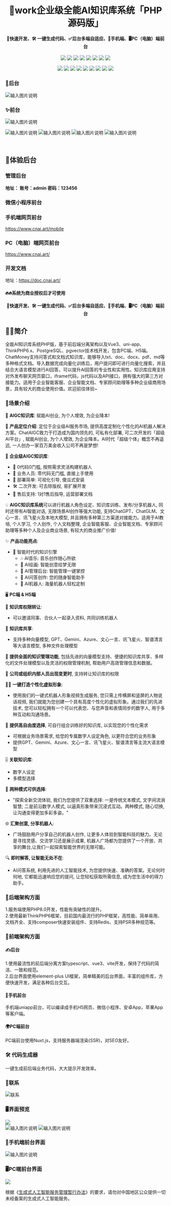 <h1 align="center">🚀work企业级全能AI知识库系统「PHP源码版」</h1>
<h4 align="center">🚀快速开发、🛠️ 一键生成代码、✅后台多端自适应、📱手机端、🖥️PC（电脑）端前台</h4> 
<p align="center">
<a href="https://www.php.net/"><img src="https://img.shields.io/badge/PHP-8-8892bf"></a> <a href="https://www.tslang.cn/"><img src="https://img.shields.io/badge/TypeScript-3-294e80"></a> <a href="#"><img src="https://img.shields.io/badge/ThinkPHP-6.0-6fb737"></a> <a href="#"><img src="https://img.shields.io/badge/Vue.js-3-4eb883"></a> <a href="#"><img src="https://img.shields.io/badge/vite-2-ffc018"></a> <a href="#"><img src="https://img.shields.io/badge/Element Plus-2-409eff"></a> <a href="https://uniapp.dcloud.io/"><img src="https://img.shields.io/badge/uniapp--d85806"></a> <a href="https://www.nuxtjs.cn/"><img src="https://img.shields.io/badge/Nuxt.js--18bc78"></a>
</p>
<p align="center">
<a href="https://mp.weixin.qq.com/"><img src="https://img.shields.io/badge/微信-公众号-05ce66"></a>
<a href="https://mp.weixin.qq.com/"><img src="https://img.shields.io/badge/微信-小程序-05ce66"></a>
<a href="https://pay.weixin.qq.com/"><img src="https://img.shields.io/badge/微信-支付API3-05ce66"></a>
<a href="https://open.weixin.qq.com/"><img src="https://img.shields.io/badge/微信-开放平台-05ce66"></a>
<a href="https://cloud.tencent.com/"><img src="https://img.shields.io/badge/腾讯云-COS-00a3ff"></a>
<a href="https://cloud.tencent.com/"><img src="https://img.shields.io/badge/腾讯云-短信-00a3ff"></a>
<a href="https://www.aliyun.com/"><img src="https://img.shields.io/badge/阿里云-OSS-ff6a00"></a>
<a href="https://www.aliyun.com/"><img src="https://img.shields.io/badge/阿里云-短信-ff6a00"></a>
<a href="https://www.qiniu.com/"><img src="https://img.shields.io/badge/七牛云-OSS-07beff"></a>
</p>
</p>

### 🧠后台
 ![输入图片说明](https://server.chatmoney.cn/uploads/images/20240430170834b521c6017.png)


### ✨前台
![输入图片说明](https://server.chatmoney.cn/uploads/images/20240430170834b521c6017.png)

![输入图片说明](https://server.chatmoney.cn/uploads/images/202404301708507bb6c4908.png)
![输入图片说明](https://server.chatmoney.cn/uploads/images/2024043017080004b6e9791.png)
![输入图片说明](https://server.chatmoney.cn/uploads/images/2024043017093405e292244.png)
![输入图片说明](https://server.chatmoney.cn/uploads/images/20240430170946fe6af4788.png)


 <br>

##  👀体验后台
### 管理后台
**地址：
账号：admin 密码：123456**
### 微信小程序前台

### 手机端网页前台
https://www.cnai.art/mobile
### PC（电脑）端网页前台
https://www.cnai.art/

### 开发文档
地址：https://doc.cnai.art/

#### 🔥🔥系统为商业授权后才可使用
<h4 align="center">🚀快速开发、🛠️ 一键生成代码、✅后台多端自适应、📱手机端、🖥️PC（电脑）端前台</h4> 


## 👨‍💻‍简介
全能AI知识库系统PHP版，基于前后端分离架构以及Vue3、uni-app、ThinkPHP6.x、PostgreSQL、pgvector技术栈开发，包含PC端、H5端。ChatMoney支持问答式和文档式知识库，能够导入txt、doc、docx、pdf、md等多种格式文档。导入数据完成向量化训练后，用户提问即可进行向量化搜索，并且结合大语言模型进行AI回答，可以提升AI回答的专业性和实用性。知识库应用支持对外发布聊天网页窗口，iframe代码，js代码以及API接口，拥有强大的第三方对接能力。适用于企业智能客服、企业智能文档、专家顾问助理等多种企业级商用场景，具有较大的商业使用价值。欢迎前往体验~
<br>

### 🧰场景介绍

🚀 **AIGC知识库**: 赋能AI创业, 为个人增效, 为企业降本!

🌟 **产品定位介绍**:
定位于企业级AI服务市场, 提供高度定制化个性化的AI机器人解决方案。ChatAIGC致力于打造成为国内领先的, 可私有化部署, 可二次开发的「超级AI平台」, 赋能AI创业, 为个人增效, 为企业降本。AI时代「超级个体」概念不再遥远, 一人创办一家百万美金收入公司不再是梦想!

🏢 **企业级AIGC知识库**:
- 🚀 0代码0门槛, 按照需求灵活构建机器人
- 👥 业务人员: 零代码无门槛, 直接上手使用
- 🔧 部署简单: 可视化引导, 傻瓜式安装
- 🛠️ 二次开发: 可去除版权, 易扩展开发
- 🔋 售后支持: 1对1售后指导, 运营部署文档

💡 **AIGC知识库系统**可以进行机器人角色设定、知识库训练、发布/分享机器人, 同时还带有AI智能对话, 无限场景AI创作等强大功能, 支持ChatGPT、ChatGLM、文心一言、讯飞星火及本地大模型, 并且拥有多种第三方渠道对接能力。适用于AI教培, 个人学习, 个人创作, 个人文档整理, 企业智能客服、企业智能文档、专家顾问助理等多种个人及企业商业场景, 有较大的商业推广价值!

✨ **产品功能亮点**:
- 🧠 智能时代的知识引擎
  - 🎶 AI音乐: 音乐创作随心所欲
  - 🎨 AI绘画: 智能创意绘梦无限
  - 🔧 AI管理后台: 智能管理一键掌控
  - 🤖 AI问答创作: 您的随身智能助手
  - 🤖 AI机器人: 海量机器人轻松定制

🖥️ **PC端 & H5端**

🔐 **知识库权限转让**:
- 可以邀请同事、合伙人一起录入资料, 共同训练机器人

🔗 **知识库共享**:
- 支持多种向量模型, GPT、Gemini、Azure、文心一言、讯飞星火、智谱清言等大语言模型, 多种文件处理模型

🎯 **提供全面的知识管理功能**, 包括先进的向量模型支持、便捷的知识库共享、多样化的文件处理模型以及灵活的权限管理机制, 帮助用户高效管理信息和数据。

👥 **公司或组织内部人员出现变更时**, 支持转让知识库的权限

👩‍🎨 **一键打造个性化虚拟形象**:
- 使用我们的一键式机器人形象视频生成服务, 您只需上传横屏和竖屏的人物说话视频, 我们就能为您创建一个具有高度个性化的虚拟形象。通过我们的先进技术, 您可以轻松拥有一个可以代表您、与您声音和表情同步的数字人, 用于多种互动和沟通场景。

🎵 **提供高自由度选择**, 可自行组合训练好的知识库, 以实现您的个性化需求
- 可根据业务场景需求, 给您的专属数字人设定角色, 以更符合您的业务形象
- 提供GPT、Gemini、Azure、文心一言、讯飞星火、智谱清言等主流大语言模型

🎚️ **关联知识库**:
- 数字人设定
- 多模型选择

🚀 **两种模式可供选择**:
- "探索全新交流体验, 我们为您提供了双重选择: 一是传统文本模式, 文字间流淌智慧; 二是前沿数字人模式, 以逼真形象带来沉浸式互动。两种模式, 随心切换, 让沟通变得更加多彩多姿。"

🌐 **汇聚创意, 分享机器人**:
- 广场鼓励用户分享自己的机器人创作, 让更多人体验到智能科技的魅力。无论是寻找灵感、交流学习还是展示成果, 机器人广场都为您提供了一个开放、共享的舞台,让我们一起探索智能世界的无限可能。

🔍 **即时解答, 让智能无处不在**:
- AI问答系统, 利用先进的人工智能技术, 为您提供快速、准确的答案。无论何时何地, 它都能迅速响应您的提问, 让您轻松获取所需信息, 成为您生活中的得力助手。


### 🐙后端架构方面
1.服务端使用PHP8.0开发，性能有突破性的提升。<br>
2.使用最新ThinkPHP6框架，目前国内最流行的PHP框架，高性能、简单易用、文档齐全、支持composer快速安装组件、支持Redis、支持PSR多种规范等。
### 🐹前端架构方面
#### ✍后台
1.使用最流性的前后端分离方案typescript、vue3、vite开发，保持了代码的简洁、一致和规范。<br>
2.后台界面使用element-plus UI框架，简单精美的后台界面，丰富的组件库，方便快速开发，满足各种后台交互。
#### 👛手机前台
手机端uniapp前台，可以编译成手机H5网页、微信小程序、安卓App，苹果App等客户端。
#### 🌍PC端前台
PC端前台使用Nuxt.js，支持服务器端渲染(SSR)，对SEO友好。
### 🛠️ 代码生成器
一键生成前后端业务代码，大大提示开发效率。

### 🐹联系
![联系](kf.png)

### 🖥️界面预览
![](https://ai.chatmoney.cn/resource/image/decorate/home_bg_002.png) <br>
![输入图片说明](demo.png)
![输入图片说明](demo2.png)
<br>

### 📱手机端前台界面
![输入图片说明](wap.png)
 <br>

### 🖥️PC端前台界面
![](https://chat.chatmoney.cn/uploads/images/20240404/20240404125437c60bf6618.png)

根据《[生成式人工智能服务管理暂行办法](https://www.cac.gov.cn/2023-07/13/c_1690898327029107.htm)》的要求，请勿对中国地区公众提供一切未经备案的生成式人工智能服务。